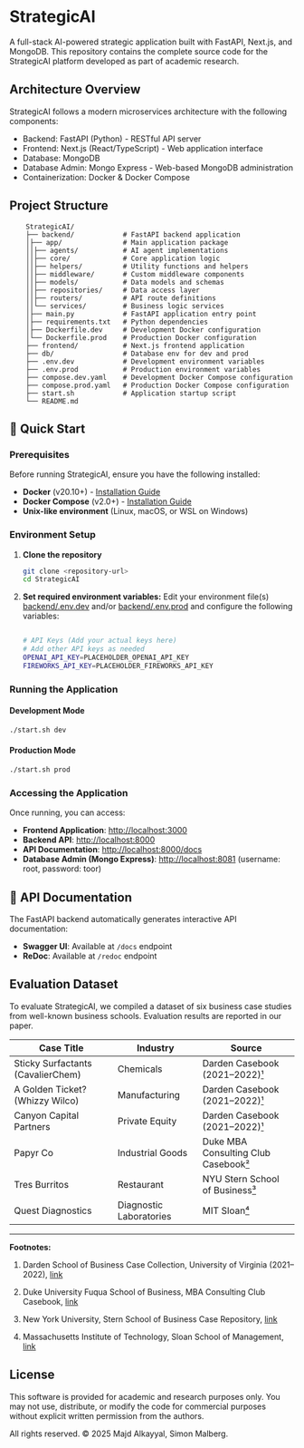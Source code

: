 # StrategicAI

A full-stack AI-powered strategic application built with FastAPI, Next.js, and MongoDB. This repository contains the complete source code for the StrategicAI platform developed as part of academic research.



## Architecture Overview

StrategicAI follows a modern microservices architecture with the following components:

- Backend: FastAPI (Python) - RESTful API server
- Frontend: Next.js (React/TypeScript) - Web application interface
- Database: MongoDB
- Database Admin: Mongo Express - Web-based MongoDB administration
- Containerization: Docker & Docker Compose

## Project Structure
```
    StrategicAI/
    ├── backend/            # FastAPI backend application
    │├── app/               # Main application package
    ││├── agents/           # AI agent implementations
    ││├── core/             # Core application logic
    ││├── helpers/          # Utility functions and helpers
    ││├── middleware/       # Custom middleware components
    ││├── models/           # Data models and schemas
    ││├── repositories/     # Data access layer
    ││├── routers/          # API route definitions
    ││└── services/         # Business logic services
    │├── main.py            # FastAPI application entry point
    │├── requirements.txt   # Python dependencies
    │├── Dockerfile.dev     # Development Docker configuration
    │└── Dockerfile.prod    # Production Docker configuration
    ├── frontend/           # Next.js frontend application
    ├── db/                 # Database env for dev and prod
    ├── .env.dev            # Development environment variables
    ├── .env.prod           # Production environment variables
    ├── compose.dev.yaml    # Development Docker Compose configuration
    ├── compose.prod.yaml   # Production Docker Compose configuration
    ├── start.sh            # Application startup script
    └── README.md
```

## 🚀 Quick Start

### Prerequisites

Before running StrategicAI, ensure you have the following installed:

-   **Docker** (v20.10+) - [Installation Guide](https://docs.docker.com/get-docker/)
-   **Docker Compose** (v2.0+) - [Installation Guide](https://docs.docker.com/compose/install/)
-   **Unix-like environment** (Linux, macOS, or WSL on Windows)


### Environment Setup

1.  **Clone the repository**
    
    ```bash
    git clone <repository-url>
    cd StrategicAI
    ```

    
2.  **Set required environment variables:** Edit your environment file(s) [backend/.env.dev](https://github.com/PortgasXDXMajd/StrategicAI/blob/main/backend/.env.dev) and/or [backend/.env.prod](https://github.com/PortgasXDXMajd/StrategicAI/blob/main/backend/.env.prod) and configure the following variables:

    ```bash

    # API Keys (Add your actual keys here)
	# Add other API keys as needed
    OPENAI_API_KEY=PLACEHOLDER_OPENAI_API_KEY
    FIREWORKS_API_KEY=PLACEHOLDER_FIREWORKS_API_KEY

    ```
    

### Running the Application

#### Development Mode
```bash
./start.sh dev
```

#### Production Mode

```bash
./start.sh prod
```

### Accessing the Application

Once running, you can access:

-   **Frontend Application**: [http://localhost:3000](http://localhost:3000)
-   **Backend API**: [http://localhost:8000](http://localhost:8000)
-   **API Documentation**: [http://localhost:8000/docs](http://localhost:8000/docs)
-   **Database Admin (Mongo Express)**: [http://localhost:8081](http://localhost:8081) (username: root, password: toor)

## 📝 API Documentation

The FastAPI backend automatically generates interactive API documentation:

-   **Swagger UI**: Available at `/docs` endpoint
-   **ReDoc**: Available at `/redoc` endpoint


## Evaluation Dataset

  

To evaluate StrategicAI, we compiled a dataset of six business case studies from well-known business schools. Evaluation results are reported in our paper.

  

| Case Title | Industry | Source |
|----------------------------------------|-------------------------|------------------------------------------------------------------------------------------------------------------------------|
| Sticky Surfactants (CavalierChem) | Chemicals | Darden Casebook (2021–2022)[¹](https://drive.google.com/file/d/1HrzPiMKPZjdc-yeFe1nH8fMaH1L1C2QW/view) |
| A Golden Ticket? (Whizzy Wilco) | Manufacturing | Darden Casebook (2021–2022)[¹](https://drive.google.com/file/d/1HrzPiMKPZjdc-yeFe1nH8fMaH1L1C2QW/view) |
| Canyon Capital Partners | Private Equity | Darden Casebook (2021–2022)[¹](https://drive.google.com/file/d/1HrzPiMKPZjdc-yeFe1nH8fMaH1L1C2QW/view) |
| Papyr Co | Industrial Goods | Duke MBA Consulting Club Casebook[²](https://drive.google.com/file/d/1KX2pxkQdWSVcT_UNEepSxc2mk3xYCIrh/view) |
| Tres Burritos | Restaurant | NYU Stern School of Business[³](https://drive.google.com/file/d/1MKhqj27wTZ6u3bVHdw_PvLENAkxYdAEy/view) |
| Quest Diagnostics | Diagnostic Laboratories | MIT Sloan[⁴](https://mitsloan.mit.edu/teaching-resources-library/quest-diagnostics-a-improving-performance-call-centers) |

  

---

  

**Footnotes:**

1. Darden School of Business Case Collection, University of Virginia (2021–2022), [link](https://drive.google.com/file/d/1HrzPiMKPZjdc-yeFe1nH8fMaH1L1C2QW/view)

2. Duke University Fuqua School of Business, MBA Consulting Club Casebook, [link](https://drive.google.com/file/d/1KX2pxkQdWSVcT_UNEepSxc2mk3xYCIrh/view)

3. New York University, Stern School of Business Case Repository, [link](https://drive.google.com/file/d/1MKhqj27wTZ6u3bVHdw_PvLENAkxYdAEy/view)

4. Massachusetts Institute of Technology, Sloan School of Management, [link](https://mitsloan.mit.edu/teaching-resources-library/quest-diagnostics-a-improving-performance-call-centers)

  

## License

This software is provided for academic and research purposes only. You may not use, distribute, or modify the code for commercial purposes without explicit written permission from the authors.

All rights reserved. © 2025 Majd Alkayyal, Simon Malberg.
